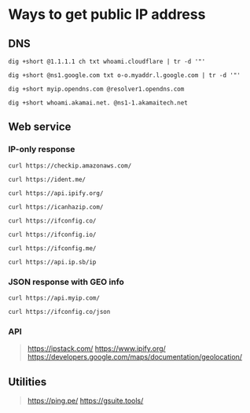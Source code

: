 # Ways to get public IP address

## DNS
```
dig +short @1.1.1.1 ch txt whoami.cloudflare | tr -d '"'
```
```
dig +short @ns1.google.com txt o-o.myaddr.l.google.com | tr -d '"'
```
```
dig +short myip.opendns.com @resolver1.opendns.com
```
```
dig +short whoami.akamai.net. @ns1-1.akamaitech.net
```


## Web service
### IP-only response
```
curl https://checkip.amazonaws.com/
```
```
curl https://ident.me/
```
```
curl https://api.ipify.org/
```
```
curl https://icanhazip.com/
```
```
curl https://ifconfig.co/
```
```
curl https://ifconfig.io/
```
```
curl https://ifconfig.me/
```
```
curl https://api.ip.sb/ip
```

### JSON response with GEO info
```
curl https://api.myip.com/
```
```
curl https://ifconfig.co/json
```

### API
> https://ipstack.com/
> https://www.ipify.org/
> https://developers.google.com/maps/documentation/geolocation/


## Utilities
> https://ping.pe/
> https://gsuite.tools/
